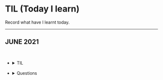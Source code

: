 # TIL (Today I learn)
Record what have I learnt today. 




<hr/>
<h2> JUNE 2021 </h2>
<br>



* <details>
  <summary>
   TIL
  </summary>
    <br>

    20210611: https://github.com/skylermbang/TIL/blob/main/0611.md
  <br>
    20210611: https://github.com/skylermbang/TIL/blob/main/0612.md
  <br>
    20210614: https://github.com/skylermbang/TIL/blob/main/0614.md
    <br>
    20210614: https://github.com/skylermbang/TIL/blob/main/0615.md
  </details>
  <br>
  


* <details>
  <summary>
   Questions
  </summary>
    <br>
    https://github.com/skylermbang/TIL/blob/main/questoin.md

  </details>
  <br>
  
